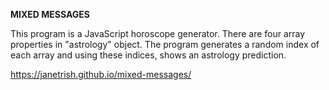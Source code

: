 

**MIXED MESSAGES**

This program is a JavaScript horoscope generator. There are four array properties in "astrology" object. The program generates a random index of each array and using these indices, shows an astrology prediction.

 https://janetrish.github.io/mixed-messages/
